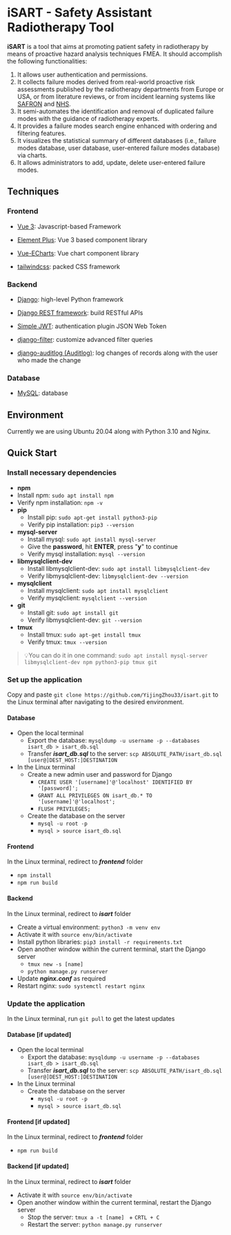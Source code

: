 # iSART - Safety Assistant Radiotherapy Tool

**iSART** is a tool that aims at promoting patient safety in radiotherapy by means of proactive hazard analysis techniques FMEA. It should accomplish the following functionalities: 

1. It allows user authentication and permissions.
2. It collects failure modes derived from real-world proactive risk assessments published by the radiotherapy departments from Europe or USA, or from literature reviews, or from incident learning systems like [SAFRON](https://rpop.iaea.org/safron/process-steps) and [NHS](https://www.nhs.uk/).
3. It semi-automates the identification and removal of duplicated failure modes with the guidance of radiotherapy experts. 
4. It provides a failure modes search engine enhanced with ordering and filtering features.
5. It visualizes the statistical summary of different databases (i.e., failure modes database, user database, user-entered failure modes database) via charts.
6. It allows administrators to add, update, delete user-entered failure modes.

## Techniques

### Frontend 

- [Vue 3](https://vuejs.org/):  Javascript-based Framework

- [Element Plus](https://element-plus.org/en-US/): Vue 3 based component library
- [Vue-ECharts](https://github.com/ecomfe/vue-echarts): Vue chart component library
- [tailwindcss](https://tailwindcss.com/): packed CSS framework

### Backend

- [Django](https://www.djangoproject.com/): high-level Python framework
- [Django REST framework](https://www.django-rest-framework.org/): build RESTful APIs

- [Simple JWT](https://django-rest-framework-simplejwt.readthedocs.io/en/latest/): authentication plugin JSON Web Token
- [django-filter](https://django-filter.readthedocs.io/en/stable/): customize advanced filter queries
- [django-auditlog (Auditlog)](https://django-auditlog.readthedocs.io/en/latest/): log changes of records along with the user who made the change

### Database

- [MySQL](https://docs.djangoproject.com/en/4.1/ref/databases/#mysql-notes): database

## Environment

Currently we are using Ubuntu 20.04 along with Python 3.10 and Nginx. 

## Quick Start

### Install necessary dependencies

-  **npm**
  - Install npm: `sudo apt install npm`
  - Verify npm installation: `npm -v`
- **pip**
  - Install pip: `sudo apt-get install python3-pip `
  - Verify pip installation: `pip3 --version`
- **mysql-server**
  - Install mysql: `sudo apt install mysql-server`
  - Give the **password**, hit **ENTER**, press "**y**" to continue
  - Verify mysql installation: `mysql --version`
- **libmysqlclient-dev**
  - Install libmysqlclient-dev: `sudo apt install libmysqlclient-dev`
  - Verify libmysqlclient-dev: `libmysqlclient-dev --version`
- **mysqlclient**
  - Install mysqlclient: `sudo apt install mysqlclient`
  - Verify mysqlclient: `mysqlclient --version`
- **git**
  - Install git: `sudo apt install git`
  - Verify libmysqlclient-dev: `git --version`
- **tmux**
  - Install tmux: `sudo apt-get install tmux`
  - Verify tmux: `tmux --version`

> 💡You can do it in one command: `sudo apt install mysql-server libmysqlclient-dev npm python3-pip tmux git`

### Set up the application

Copy and paste `git clone https://github.com/YijingZhou33/isart.git` to the Linux terminal after navigating to the desired environment.  

#### Database

- Open the local terminal
  - Export the database: `mysqldump -u username -p --databases isart_db > isart_db.sql`
  - Transfer ***isart_db.sql*** to the server: `scp ABSOLUTE_PATH/isart_db.sql [user@]DEST_HOST:]DESTINATION`
- In the Linux terminal 
  - Create a new admin user and password for Django
    - `CREATE USER '[username]'@'localhost' IDENTIFIED BY '[password]';`
    - `GRANT ALL PRIVILEGES ON isart_db.* TO '[username]'@'localhost';`
    - `FLUSH PRIVILEGES;`
  - Create the database on the server
    - `mysql -u root -p`
    - `mysql > source isart_db.sql`

#### Frontend

In the Linux terminal, redirect to ***frontend*** folder

- `npm install`
- `npm run build`

#### Backend

In the Linux terminal, redirect to ***isart*** folder

- Create a virtual environment: `python3 -m venv env`
- Activate it with `source env/bin/activate`
- Install python libraries: `pip3 install -r requirements.txt`
- Open another window within the current terminal, start the Django server
  - `tmux new -s [name] `
  - `python manage.py runserver`
- Update ***nginx.conf*** as required
- Restart nginx: `sudo systemctl restart nginx`

### Update the application

In the Linux terminal, run `git pull` to get the latest updates

#### Database [if updated] 

- Open the local terminal
  - Export the database: `mysqldump -u username -p --databases isart_db > isart_db.sql`
  - Transfer ***isart_db.sql*** to the server: `scp ABSOLUTE_PATH/isart_db.sql [user@]DEST_HOST:]DESTINATION`
- In the Linux terminal 
  - Create the database on the server
    - `mysql -u root -p`
    - `mysql > source isart_db.sql`

#### Frontend [if updated]

In the Linux terminal, redirect to ***frontend*** folder

- `npm run build`

#### Backend [if updated] 

In the Linux terminal, redirect to ***isart*** folder

- Activate it with `source env/bin/activate`
- Open another window within the current terminal, restart the Django server
  - Stop the server: `tmux a -t [name] ` + `CRTL + C`
  - Restart the server: `python manage.py runserver`



### 